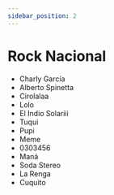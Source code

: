 ```yaml
---
sidebar_position: 2
---
```


# Rock Nacional

- Charly García
- Alberto Spinetta
- Cirolalaa
- Lolo
- El Indio Solariii
- Tuqui
- Pupi
- Meme
- 0303456
- Maná
- Soda Stereo
- La Renga
- Cuquito
